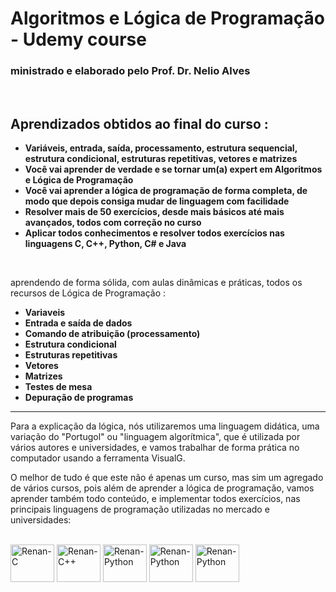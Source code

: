 <h1>Algoritmos e Lógica de Programação - Udemy course</h1>

<h3> ministrado e elaborado pelo Prof. Dr. Nelio Alves</h3>
<br>

<h2> Aprendizados obtidos ao final do curso : </h2>

<ul>
    <li><b>Variáveis, entrada, saída, processamento, estrutura sequencial, estrutura condicional, estruturas repetitivas, vetores e matrizes</b></li>
    <li><b>Você vai aprender de verdade e se tornar um(a) expert em Algoritmos e Lógica de Programação</b></li>
    <li><b>Você vai aprender a lógica de programação de forma completa, de modo que depois consiga mudar de linguagem com facilidade</b></li>
    <li><b>Resolver mais de 50 exercícios, desde mais básicos até mais avançados, todos com correção no curso</b></li>
    <li><b>Aplicar todos conhecimentos e resolver todos exercícios nas linguagens C, C++, Python, C# e Java</b></li>
</ul><br>
<p>aprendendo de forma sólida, com aulas dinâmicas e práticas, todos os recursos de Lógica de Programação :</p>

<ul>
    <li><b>Variaveis</b></li>
    <li><b>Entrada e saída de dados</b></li>
    <li><b>Comando de atribuição (processamento)</b></li>
    <li><b>Estrutura condicional</b></li>
    <li><b>Estruturas repetitivas</b></li>
    <li><b>Vetores</b></li>
    <li><b>Matrizes</b></li>
    <li><b>Testes de mesa</b></li>
    <li><b>Depuração de programas</b></li>
</ul>

<hr>

<p>Para a explicação da lógica, nós utilizaremos uma linguagem didática, uma variação do "Portugol" ou "linguagem algorítmica", que é utilizada por vários autores e universidades, e vamos trabalhar de forma prática no computador usando a ferramenta VisualG.</p>

<p>O melhor de tudo é que este não é apenas um curso, mas sim um agregado de vários cursos, pois além de aprender a lógica de programação, vamos aprender também todo conteúdo, e implementar todos exercícios, nas principais linguagens de programação utilizadas no mercado e universidades:</p><br>

<div align="left">
 <div style="display: inline_block">
    <img alt="Renan-C" height="60" width="70"  src="https://cdn.jsdelivr.net/gh/devicons/devicon/icons/c/c-original.svg" />
    <img alt="Renan-C++" height="60" width="70" src="https://cdn.jsdelivr.net/gh/devicons/devicon/icons/cplusplus/cplusplus-original.svg" />
    <img alt="Renan-Python" height="60" width="70" src="https://cdn.jsdelivr.net/gh/devicons/devicon/icons/python/python-original.svg" />
    <img alt="Renan-Python" height="60" width="70" src="https://cdn.jsdelivr.net/gh/devicons/devicon/icons/csharp/csharp-original.svg" />
    <img alt="Renan-Python" height="60" width="70" src="https://cdn.jsdelivr.net/gh/devicons/devicon/icons/java/java-original-wordmark.svg" />
  </div>
</div>

